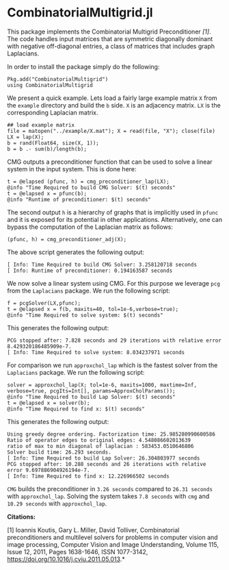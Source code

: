 
# CombinatorialMultigrid.jl
This package implements the Combinatorial Multigrid Preconditioner *[1]*. The code handles input matrices  that are symmetric diagonally dominant with negative off-diagonal entries, a class of matrices that includes graph Laplacians. 

In order to install the package simply do the following: 
``` 
Pkg.add("CombinatorialMultigrid") 
using CombinatorialMultigrid
```

We present a quick example. Lets load a fairly large example matrix ```X``` from the ```example``` directory and build the ```b``` side. ```X``` is an adjacency matrix. ```LX``` is the corresponding Laplacian matrix. 

```
## load example matrix
file = matopen("../example/X.mat"); X = read(file, "X"); close(file)
LX = lap(X);
b = rand(Float64, size(X, 1));
b = b .- sum(b)/length(b);
```
CMG outputs a preconditioner function that can be used to solve a linear system in the input system. This is done here:

```
t = @elapsed (pfunc, h) = cmg_preconditioner_lap(LX);
@info "Time Required to build CMG Solver: $(t) seconds"
t = @elapsed x = pfunc(b);
@info "Runtime of preconditioner: $(t) seconds"
```

The second output ```h``` is a hierarchy of graphs that is implicitly used in ```pfunc``` and it is exposed for its potential in other applications. Alternatively, one can bypass the computation of the Laplacian matrix as follows:

```
(pfunc, h) = cmg_preconditioner_adj(X);
```

The above script generates the following output: 
```
[ Info: Time Required to build CMG Solver: 3.258120718 seconds
[ Info: Runtime of preconditioner: 0.194163587 seconds
```
We now solve a linear system using CMG. For this purpose we leverage ```pcg``` from the ```Laplacians``` package. We run the following script: 
```
f = pcgSolver(LX,pfunc);
t = @elapsed x = f(b, maxits=40, tol=1e-6,verbose=true);
@info "Time Required to solve system: $(t) seconds"
```
This generates the following output: 
```
PCG stopped after: 7.828 seconds and 29 iterations with relative error 8.429320186485909e-7.
[ Info: Time Required to solve system: 8.034237971 seconds
```

For comparison we run ```approxchol_lap``` which is the fastest solver from the ```Laplacians``` package. We run the following script: 
```
solver = approxchol_lap(X; tol=1e-6, maxits=1000, maxtime=Inf, verbose=true, pcgIts=Int[], params=ApproxCholParams());
@info "Time Required to build Lap Solver: $(t) seconds"
t = @elapsed x = solver(b);
@info "Time Required to find x: $(t) seconds"
```
This generates the following output: 
```
Using greedy degree ordering. Factorization time: 25.985280990600586
Ratio of operator edges to original edges: 4.548086602013639
ratio of max to min diagonal of laplacian : 583453.0510646806
Solver build time: 26.293 seconds.
[ Info: Time Required to build Lap Solver: 26.304803977 seconds
PCG stopped after: 10.288 seconds and 26 iterations with relative error 9.697886904926194e-7.
[ Info: Time Required to find x: 12.226966502 seconds
```

```CMG``` builds the preconditioner in ```3.26 seconds``` compared to ```26.31 seconds``` with ```approxchol_lap```. Solving the system takes ```7.8 seconds``` with ```cmg``` and ```10.29 seconds``` with ```approxchol_lap```.


**Citations:**

[1] Ioannis Koutis, Gary L. Miller, David Tolliver, Combinatorial preconditioners and multilevel solvers for problems in computer vision and image processing, Computer Vision and Image Understanding, Volume 115, Issue 12, 2011, Pages 1638-1646, ISSN 1077-3142, https://doi.org/10.1016/j.cviu.2011.05.013.*
